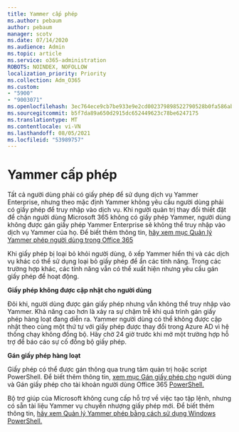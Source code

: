 ```yaml
---
title: Yammer cấp phép
ms.author: pebaum
author: pebaum
manager: scotv
ms.date: 07/14/2020
ms.audience: Admin
ms.topic: article
ms.service: o365-administration
ROBOTS: NOINDEX, NOFOLLOW
localization_priority: Priority
ms.collection: Adm_O365
ms.custom:
- "5900"
- "9003071"
ms.openlocfilehash: 3ec764ece9cb7be933e9e2cd002379898522790528b0fa586ab501424b00cd7b
ms.sourcegitcommit: b5f7da89a650d2915dc652449623c78be6247175
ms.translationtype: MT
ms.contentlocale: vi-VN
ms.lasthandoff: 08/05/2021
ms.locfileid: "53989757"
---
```

# <a name="yammer-licensing-issues"></a>Yammer cấp phép

Tất cả người dùng phải có giấy phép để sử dụng dịch vụ Yammer Enterprise, nhưng theo mặc định Yammer không yêu cầu người dùng phải có giấy phép để truy nhập vào dịch vụ. Khi người quản trị thay đổi thiết đặt để chặn người dùng Microsoft 365 không có giấy phép Yammer, người dùng không được gán giấy phép Yammer Enterprise sẽ không thể truy nhập vào dịch vụ Yammer của họ. Để biết thêm thông tin, [hãy xem mục Quản lý Yammer phép người dùng trong Office 365](https://docs.microsoft.com/yammer/manage-yammer-users/manage-yammer-licenses-in-office-365) 

Khi giấy phép bị loại bỏ khỏi người dùng, ô xếp Yammer hiển thị và các dịch vụ khác có thể sử dụng loại bỏ giấy phép để ẩn các tính năng. Trong các trường hợp khác, các tính năng vẫn có thể xuất hiện nhưng yêu cầu gán giấy phép để hoạt động.  

**Giấy phép không được cập nhật cho người dùng**  

Đôi khi, người dùng được gán giấy phép nhưng vẫn không thể truy nhập vào Yammer. Khả năng cao hơn là xảy ra sự chậm trễ khi quá trình gán giấy phép hàng loạt đang diễn ra. Yammer người dùng có thể không được cập nhật theo cùng một thứ tự với giấy phép được thay đổi trong Azure AD vì hệ thống chạy không đồng bộ. Hãy chờ 24 giờ trước khi mở một trường hợp hỗ trợ để báo cáo sự cố đồng bộ giấy phép.  

**Gán giấy phép hàng loạt**  

Giấy phép có thể được gán thông qua trung tâm quản trị hoặc script PowerShell. Để biết thêm thông tin, [xem mục Gán giấy phép cho](https://docs.microsoft.com/microsoft-365/admin/manage/assign-licenses-to-users) người dùng và Gán giấy phép cho tài khoản người dùng Office 365 [PowerShell.](https://docs.microsoft.com/office365/enterprise/powershell/assign-licenses-to-user-accounts-with-office-365-powershell) 

Bộ trợ giúp của Microsoft không cung cấp hỗ trợ về việc tạo tập lệnh, nhưng có sẵn tài liệu Yammer vụ chuyển nhượng giấy phép mới. Để biết thêm thông tin, [hãy xem Quản lý Yammer phép bằng cách sử dụng Windows PowerShell.](https://docs.microsoft.com/yammer/manage-yammer-users/manage-yammer-licenses-in-office-365#manage-yammer-licenses-by-using-windows-powershell)